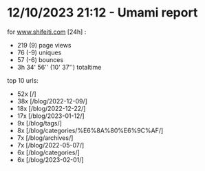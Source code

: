 # 12/10/2023 21:12 - Umami report
for www.shifeiti.com [24h] :

 - 219 (9) page views
 - 76 (-9) uniques
 - 57 (-6) bounces
 - 3h 34' 56'' (10' 37'') totaltime


top 10 urls:
 - 52x [/]
 - 38x [/blog/2022-12-09/]
 - 18x [/blog/2022-12-22/]
 - 17x [/blog/2023-01-12/]
 - 9x [/blog/tags/]
 - 8x [/blog/categories/%E6%8A%80%E6%9C%AF/]
 - 7x [/blog/archives/]
 - 7x [/blog/2022-05-07/]
 - 6x [/blog/categories/]
 - 6x [/blog/2023-02-01/]


